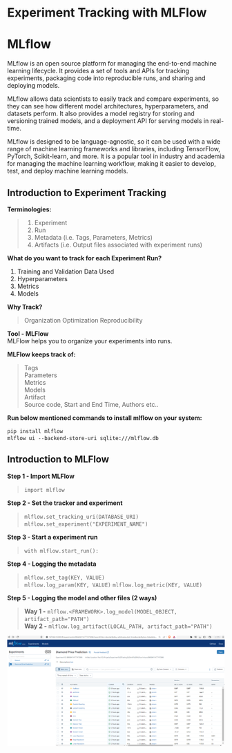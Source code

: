 # Experiment Tracking with MLFlow


# MLflow

MLflow is an open source platform for managing the end-to-end machine learning lifecycle. It provides a set of tools and APIs for tracking experiments, packaging code into reproducible runs, and sharing and deploying models.

MLflow allows data scientists to easily track and compare experiments, so they can see how different model architectures, hyperparameters, and datasets perform. It also provides a model registry for storing and versioning trained models, and a deployment API for serving models in real-time.

MLflow is designed to be language-agnostic, so it can be used with a wide range of machine learning frameworks and libraries, including TensorFlow, PyTorch, Scikit-learn, and more. It is a popular tool in industry and academia for managing the machine learning workflow, making it easier to develop, test, and deploy machine learning models.




## Introduction to Experiment Tracking
**Terminologies:**
> 1. Experiment  
> 2. Run  
> 3. Metadata  (i.e. Tags, Parameters, Metrics)  
> 4. Artifacts (i.e. Output files associated with experiment runs)

**What do you want to track for each Experiment Run?**
1. Training and Validation Data Used
2. Hyperparameters
3. Metrics
4. Models

**Why Track?**
> Organization
> Optimization
> Reproducibility

**Tool - MLFlow**  
MLFlow helps you to organize your experiments into runs.

**MLFlow keeps track of:**
> Tags  
> Parameters  
> Metrics  
> Models  
> Artifact  
> Source code, Start and End Time, Authors etc..

**Run below mentioned commands to install mlflow on your system:**
```
pip install mlflow
mlflow ui --backend-store-uri sqlite:///mlflow.db
```





## Introduction to MLFlow

**Step 1 - Import MLFlow**
> `import mlflow`

**Step 2 - Set the tracker and experiment**
> `mlflow.set_tracking_uri(DATABASE_URI)`  
> `mlflow.set_experiment("EXPERIMENT_NAME")`

**Step 3 - Start a experiment run**
> `with mlflow.start_run():`

**Step 4 - Logging the metadata**
> `mlflow.set_tag(KEY, VALUE)`  
> `mlflow.log_param(KEY, VALUE)`
> `mlflow.log_metric(KEY, VALUE)`

**Step 5 - Logging the model and other files (2 ways)**
> **Way 1 -** `mlflow.<FRAMEWORK>.log_model(MODEL_OBJECT, artifact_path="PATH")`  
> **Way 2 -** `mlflow.log_artifact(LOCAL_PATH, artifact_path="PATH")`




![images](images\mlflow1.PNG)